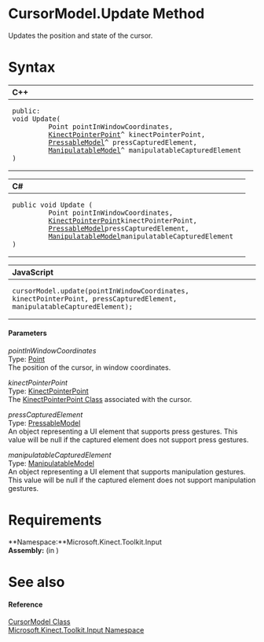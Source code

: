 CursorModel.Update Method  
=========================  

Updates the position and state of the cursor. <span id="syntaxSection"></span>

Syntax  
======  

<table>
<colgroup>
<col width="100%" />
</colgroup>
<thead>
<tr class="header">
<th align="left">C++</th>
</tr>
</thead>
<tbody>
<tr class="odd">
<td align="left"><pre><code>public:  
void Update(  
         Point pointInWindowCoordinates,  
         <a href="../../../Kinect.Input/KinectPointerPoint_Class.md">KinectPointerPoint</a>^ kinectPointerPoint,  
         <a href="../../PressableModel_Class.md">PressableModel</a>^ pressCapturedElement,  
         <a href="../../ManipulatableModel_Class.md">ManipulatableModel</a>^ manipulatableCapturedElement  
)</code></pre></td>
</tr>
</tbody>
</table>

<table>
<colgroup>
<col width="100%" />
</colgroup>
<thead>
<tr class="header">
<th align="left">C#</th>
</tr>
</thead>
<tbody>
<tr class="odd">
<td align="left"><pre><code>public void Update (  
         Point pointInWindowCoordinates,  
         <a href="../../../Kinect.Input/KinectPointerPoint_Class.md">KinectPointerPoint</a>kinectPointerPoint,  
         <a href="../../PressableModel_Class.md">PressableModel</a>pressCapturedElement,  
         <a href="../../ManipulatableModel_Class.md">ManipulatableModel</a>manipulatableCapturedElement  
)</code></pre></td>
</tr>
</tbody>
</table>

<table>
<colgroup>
<col width="100%" />
</colgroup>
<thead>
<tr class="header">
<th align="left">JavaScript</th>
</tr>
</thead>
<tbody>
<tr class="odd">
<td align="left"><pre><code>cursorModel.update(pointInWindowCoordinates, kinectPointerPoint, pressCapturedElement, manipulatableCapturedElement);</code></pre></td>
</tr>
</tbody>
</table>

<span id="ID4EG"></span>
#### Parameters  

*pointInWindowCoordinates*    
Type: [Point](http://msdn.microsoft.com/en-us/library/windows.foundation.point.aspx)  
The position of the cursor, in window coordinates.  

*kinectPointerPoint*    
Type: [KinectPointerPoint](../../../Kinect.Input/KinectPointerPoint_Class.md)  
The [KinectPointerPoint Class](../../../Kinect.Input/KinectPointerPoint_Class.md) associated with the cursor.  

*pressCapturedElement*    
Type: [PressableModel](../../PressableModel_Class.md)  
An object representing a UI element that supports press gestures. This value will be null if the captured element does not support press gestures.  

*manipulatableCapturedElement*    
Type: [ManipulatableModel](../../ManipulatableModel_Class.md)  
An object representing a UI element that supports manipulation gestures. This value will be null if the captured element does not support manipulation gestures.  

<span id="requirements"></span>

Requirements  
============  

**Namespace:**Microsoft.Kinect.Toolkit.Input  
**Assembly:** (in )  

<span id="ID4ESB"></span>

See also  
========  

<span id="ID4EUB"></span>
#### Reference  

[CursorModel Class](../../CursorModel_Class.md)  
 [Microsoft.Kinect.Toolkit.Input Namespace](../../../Kinect.Toolkit.Input.md)  



<!--Please do not edit the data in the comment block below.-->
<!--
TOCTitle : Update Method
RLTitle : CursorModel.Update Method
KeywordK : Update method
KeywordK : CursorModel.Update method
KeywordF : Microsoft.Kinect.Toolkit.Input.CursorModel.Update
KeywordF : CursorModel.Update
KeywordF : Update
KeywordF : Microsoft.Kinect.Toolkit.Input.CursorModel.Update(Windows.Foundation.Point,WindowsPreview.Kinect.Input.KinectPointerPoint,Microsoft.Kinect.Toolkit.Input.PressableModel,Microsoft.Kinect.Toolkit.Input.ManipulatableModel)
KeywordA : M:Microsoft.Kinect.Toolkit.Input.CursorModel.Update(Windows.Foundation.Point,WindowsPreview.Kinect.Input.KinectPointerPoint,Microsoft.Kinect.Toolkit.Input.PressableModel,Microsoft.Kinect.Toolkit.Input.ManipulatableModel)
AssetID : M:Microsoft.Kinect.Toolkit.Input.CursorModel.Update(Windows.Foundation.Point,WindowsPreview.Kinect.Input.KinectPointerPoint,Microsoft.Kinect.Toolkit.Input.PressableModel,Microsoft.Kinect.Toolkit.Input.ManipulatableModel)
Locale : en-us
CommunityContent : 1
APIType : Managed
APILocation : 
APIName : Microsoft.Kinect.Toolkit.Input.CursorModel.Update
TargetOS : Windows
TopicType : kbSyntax
DevLang : VB
DevLang : CSharp
DevLang : JavaScript
DevLang : C++
DocSet : K4Wv2
ProjType : K4Wv2Proj
Technology : Kinect for Windows
Product : Kinect for Windows SDK v2
productversion : 20
-->
